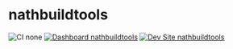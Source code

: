 # nathbuildtools

![CI none](https://img.shields.io/badge/ci-none-orange.svg)
[![Dashboard nathbuildtools](https://img.shields.io/badge/dashboard-nathbuildtools-yellow.svg)](https://dashboard.pantheon.io/sites/0007b9c8-5a9a-4bc1-a2d3-63291c8ce993#dev/code)
[![Dev Site nathbuildtools](https://img.shields.io/badge/site-nathbuildtools-blue.svg)](http://dev-nathbuildtools.pantheonsite.io/)